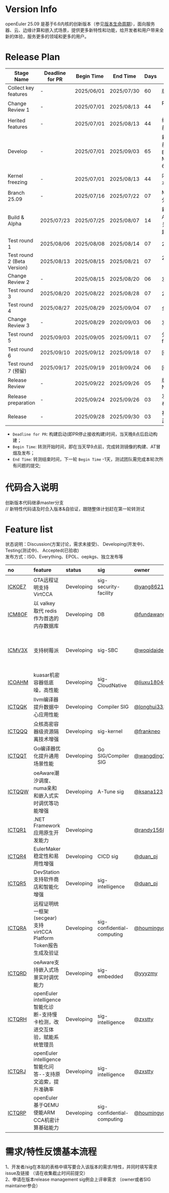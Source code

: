 # Version Info
openEuler 25.09 是基于6.6内核的创新版本（参见[版本生命周期](https://www.openeuler.org/zh/other/lifecycle/)），面向服务器、云、边缘计算和嵌入式场景，提供更多新特性和功能，给开发者和用户带来全新的体验，服务更多的领域和更多的用户。<br>


# Release Plan

| Stage Name                    | Deadline for PR | Begin Time | End Time   | Days | Note                                     |
| ----------------------------- | --------------- | ---------- | ---------  | ---- | ---------------------------------------- |
| Collect key features          |        -        | 2025/06/01 | 2025/07/30 | 60 | 版本需求收集                              |
| Change Review 1               |        -        | 2025/07/01 | 2025/08/13 | 44 | Review 软件包变更（升级/退役/淘汰）  |
| Herited features              |        -        | 2025/07/01 | 2025/08/13 | 44 | 继承特性合入（Beta前完成合入） |
| Develop                       |        -        | 2025/07/01 | 2025/09/03 | 65 | 新特性开发，Branch前合入Master，Branch后合入Master+25.09(round 6冻结前合入) |
| Kernel freezing               |        -        | 2025/07/01 | 2025/08/13 | 44 | 内核冻结（随Beta版本，内核冻结） |
| Branch 25.09                  |        -        | 2025/07/16 | 2025/07/22 | 07 | Master 拉取 25.09 分支|
| Build & Alpha                 |    2025/07/23   | 2025/07/25 | 2025/08/07 | 14 | 新开发特性合入，Alpha版本发布（重点关注软件选型&构建问题） |
| Test round 1                  |    2025/08/06   | 2025/08/08 | 2025/08/14 | 07 | 25.09 模块测试           |
| Test round 2 (Beta Version)   |    2025/08/13   | 2025/08/15 | 2025/08/21 | 07 | 25.09 Beta版本发布（KABI基线）    |
| Change Review 2               |        -        | 2025/08/15 | 2025/08/20 | 06 | 发起软件包淘汰评审 |
| Test round 3                  |    2025/08/20   | 2025/08/22 | 2025/08/28 | 07 | 25.09 模块测试       |
| Test round 4                  |    2025/08/27   | 2025/08/29 | 2025/09/04 | 07 | 全量验证(全量SIT)  |
| Change Review 3               |        -        | 2025/08/29 | 2020/09/03 | 06 | 发起软件包淘汰评审      |
| Test round 5                  |    2025/09/03   | 2025/09/05 | 2025/09/11 | 07 | 分支冻结，只允许bug fix          |
| Test round 6                  |    2025/09/10   | 2025/09/12 | 2025/09/18 | 07 | 回归测试                         |
| Test round 7 (预留)           |    2025/09/17   | 2025/09/19 | 2019/09/24 | 06 | 回归测试                         |
| Release Review                |        -        | 2025/09/22 | 2025/09/26 | 05 | 版本发布决策/ Go or No Go        |
| Release preparation           |        -        | 2025/09/24 | 2025/09/26 | 03 | 发布前准备阶段，发布件系统梳理    |
| Release                       |        -        | 2025/09/28 | 2025/09/30 | 03 | 社区Release评审通过正式发布       |

* ```Deadline for PR```: 构建启动(即PR停止接收构建)时间，当天晚8点后启动构建；
* ```Begin Time```: 转测开始时间，即在当天早9点前，完成转测镜像的构建、AT冒烟及发布；
* ```End Time```: 转测结束时间，下一轮 ```Begin Time``` -1天，测试团队需完成本轮次所有问题的提交;


# 代码合入说明
创新版本代码继承master分支 <br>
// 新特性代码请及时合入版本&自验证，跟随整体计划赶在第一轮转测试


# Feature list
状态说明：Discussion(方案讨论，需求未接受)、 Developing(开发中)、 Testing(测试中)、 Accepted(已验收) <br>
发布方式：ISO、Everything、EPOL、oepkgs、独立发布等

|no|feature|status|sig|owner|发布方式|涉及软件包列表|
|:----|:---|:---|:--|:----|:----|:----|
|[ICKOE7](https://gitee.com/openeuler/release-management/issues/ICKOE7?from=project-issue)|  GTA远程证明支持VirtCCA | Developing | sig-security-facility | [ @yang8621 ](https://gitee.com/yang8621) |ISO| global-trust-authority、secGear|
|[ICM8OF](https://gitee.com/openeuler/release-management/issues/ICM8OF)|以 valkey 取代 redis 作为首选的内存数据库|Developing|DB|[@fundawang](https://gitee.com/fundawang)|Everything|valkey|
| [ICMV3X](https://gitee.com/openeuler/release-management/issues/ICMV3X) | 支持树莓派 | Developing | sig-SBC | [@woqidaideshi](https://gitee.com/woqidaideshi/) | EPOL | raspberrypi-firmware,raspberrypi-bluetooth,raspi-config,pigpio,raspberrypi-userland,raspberrypi-eeprom,raspberrypi-utils |
| [ICOAHM](https://gitee.com/openeuler/release-management/issues/ICOAHM) | kuasar机密容器低底噪，高性能 | Developing | sig-CloudNative | [@liuxu180400617](https://gitee.com/liuxu180400617/) | Everything | kuasar |
| [ICTQQK](https://gitee.com/openeuler/release-management/issues/ICTQQK) | llvm编译器提升数据中心应用性能 | Developing | Compiler SIG | [@longhui3333](https://gitee.com/longhui3333/) | Everything |  |
| [ICTQQQ](https://gitee.com/openeuler/release-management/issues/ICTQQQ) | 众核高密容器级资源隔离技术增强 | Developing | sig-kernel | [@frankneo](https://gitee.com/frankneo/) | baseOS |  |
| [ICTQQT](https://gitee.com/openeuler/release-management/issues/ICTQQT) | Go编译器优化提升通用场景性能 | Developing | Go SIG/Compiler SIG | [@wangding16](https://gitee.com/wangding16/) | Everything |  |
| [ICTQQW](https://gitee.com/openeuler/release-management/issues/ICTQQW) | oeAware潮汐调度、numa亲和和嵌入式实时调优等功能增强 | Developing | A-Tune sig | [@ksana123](https://gitee.com/ksana123/) | Everything |  |
| [ICTQR1](https://gitee.com/openeuler/release-management/issues/ICTQR1) | .NET Framework应用原生开发能力 | Developing |  | [@randy1568](https://gitee.com/randy1568/) | Everything |  |
| [ICTQR4](https://gitee.com/openeuler/release-management/issues/ICTQR4) | EulerMaker稳定性和易用性增强 | Developing | CICD sig | [@duan_pj](https://gitee.com/duan_pj/) | Everything |  |
| [ICTQR5](https://gitee.com/openeuler/release-management/issues/ICTQR5) | DevStation支持软件商店和智能化增强 | Developing | sig-intelligence | [@duan_pj](https://gitee.com/duan_pj/) | Everything |  |
| [ICTQRA](https://gitee.com/openeuler/release-management/issues/ICTQRA) | 远程证明统一框架(secgear)支持virtCCA Platform Token报告生成及验证 | Developing | sig-confidential-computing | [@houmingyong](https://gitee.com/houmingyong/) | Everything |  |
| [ICTQRD](https://gitee.com/openeuler/release-management/issues/ICTQRD) | oeAware支持嵌入式场景实时调优能力 | Developing | sig-embedded | [@yyyzmy](https://gitee.com/yyyzmy/) | Everything |  |
| [ICTQRH](https://gitee.com/openeuler/release-management/issues/ICTQRH) | openEuler intelligence 智能化诊断-支持慢卡检测，改进交互体验，赋能系统管理员 | Developing | sig-intelligence | [@zxstty](https://gitee.com/zxstty/) | Everything |  |
| [ICTQRJ](https://gitee.com/openeuler/release-management/issues/ICTQRJ) | openEuler intelligence 智能化问答--支持原文追索，提升准确率 | Developing | sig-intelligence | [@zxstty](https://gitee.com/zxstty/) | Everything |  |
| [ICTQRP](https://gitee.com/openeuler/release-management/issues/ICTQRP) | openEuler基于QEMU使能ARM CCA机密计算基础能力 | Developing | sig-confidential-computing | [@houmingyong](https://gitee.com/houmingyong/) | Everything |  |

# 需求/特性反馈基本流程 <br />
1、开发者/sig在本贴的表格中填写要合入该版本的需求/特性，并同时填写需求issue及链接 （请在收集截止时间前提交）      <br>
2、申请在版本release management sig例会上评审需求 （owner或者SIG maintainer参会）
<br><br>
